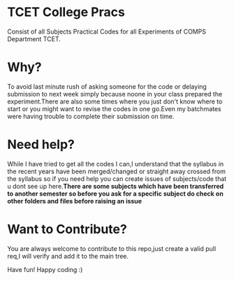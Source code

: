 # TCET College Pracs
Consist of all Subjects Practical Codes for all Experiments of COMPS Department TCET.
# Why?
To avoid last minute rush of asking someone for the code or delaying submission to next week simply because noone in your class prepared the experiment.There are also some times where you just don't know where to start or you might want to revise the codes in one go.Even my batchmates were having trouble to complete their submission on time.
# Need help?
While I have tried to get all the codes I can,I understand that the syllabus in the recent years have been merged/changed or straight away crossed from the syllabus so if you need help you can create issues of subjects/code that u dont see up here.**There are some subjects which have been transferred to another semester so before you ask for a specific subject do check on other folders and files before raising an issue**
# Want to Contribute?
You are always welcome to contribute to this repo,just create a valid pull req,I will verify and add it to the main tree.

Have fun! Happy coding :)
